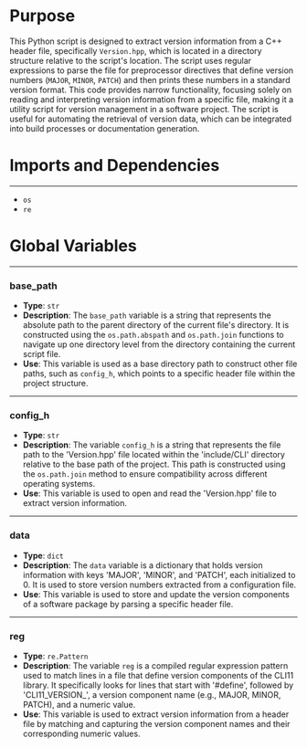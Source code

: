 # Purpose
This Python script is designed to extract version information from a C++ header file, specifically `Version.hpp`, which is located in a directory structure relative to the script's location. The script uses regular expressions to parse the file for preprocessor directives that define version numbers (`MAJOR`, `MINOR`, `PATCH`) and then prints these numbers in a standard version format. This code provides narrow functionality, focusing solely on reading and interpreting version information from a specific file, making it a utility script for version management in a software project. The script is useful for automating the retrieval of version data, which can be integrated into build processes or documentation generation.
# Imports and Dependencies

---
- `os`
- `re`


# Global Variables

---
### base\_path
- **Type**: `str`
- **Description**: The `base_path` variable is a string that represents the absolute path to the parent directory of the current file's directory. It is constructed using the `os.path.abspath` and `os.path.join` functions to navigate up one directory level from the directory containing the current script file.
- **Use**: This variable is used as a base directory path to construct other file paths, such as `config_h`, which points to a specific header file within the project structure.


---
### config\_h
- **Type**: `str`
- **Description**: The variable `config_h` is a string that represents the file path to the 'Version.hpp' file located within the 'include/CLI' directory relative to the base path of the project. This path is constructed using the `os.path.join` method to ensure compatibility across different operating systems.
- **Use**: This variable is used to open and read the 'Version.hpp' file to extract version information.


---
### data
- **Type**: `dict`
- **Description**: The `data` variable is a dictionary that holds version information with keys 'MAJOR', 'MINOR', and 'PATCH', each initialized to 0. It is used to store version numbers extracted from a configuration file.
- **Use**: This variable is used to store and update the version components of a software package by parsing a specific header file.


---
### reg
- **Type**: `re.Pattern`
- **Description**: The variable `reg` is a compiled regular expression pattern used to match lines in a file that define version components of the CLI11 library. It specifically looks for lines that start with '#define', followed by 'CLI11_VERSION_', a version component name (e.g., MAJOR, MINOR, PATCH), and a numeric value.
- **Use**: This variable is used to extract version information from a header file by matching and capturing the version component names and their corresponding numeric values.


